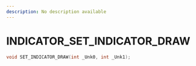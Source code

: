 ```yaml
---
description: No description available 
---
```


# INDICATOR\_SET_INDICATOR_DRAW

```cpp
void SET_INDICATOR_DRAW(int _Unk0, int _Unk1);
```